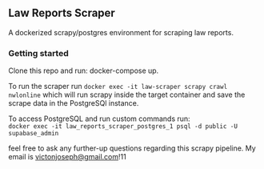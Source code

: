 ## Law Reports Scraper
A dockerized scrapy/postgres environment for scraping law reports.

### Getting started
Clone this repo and run: docker-compose up.

To run the scraper run 
```docker exec -it law-scraper scrapy crawl nwlonline```
which will run scrapy inside the target container and save the scrape data in
the PostgreSQl instance.

To access PostgreSQL and run custom commands run:  
```docker exec -it law_reports_scraper_postgres_1 psql -d public -U supabase_admin```


feel free to ask any further-up questions regarding this scrapy pipeline. My email is victonjoseph@gmail.com!11